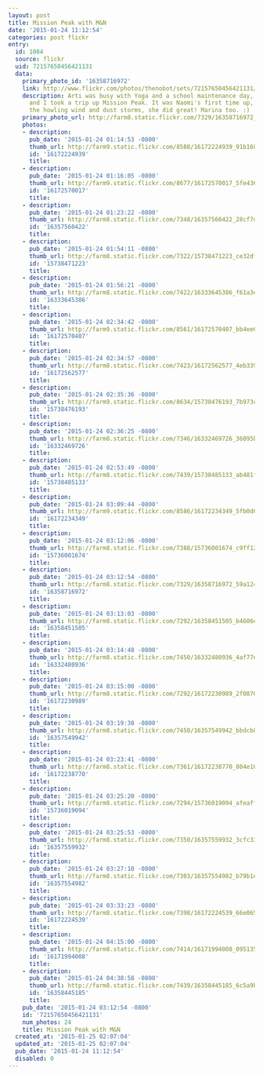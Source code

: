```yaml
---
layout: post
title: Mission Peak with M&N
date: '2015-01-24 11:12:54'
categories: post flickr
entry:
  id: 1084
  source: flickr
  uid: 72157650456421131
  data:
    primary_photo_id: '16358716972'
    link: http://www.flickr.com/photos/thenobot/sets/72157650456421131/
    description: Arti was busy with Yoga and a school maintenance day, so the girls
      and I took a trip up Mission Peak. It was Naomi's first time up, and despite
      the howling wind and dust storms, she did great! Marina too. :)
    primary_photo_url: http://farm8.static.flickr.com/7329/16358716972_59a1248b63_m.jpg
    photos:
    - description: 
      pub_date: '2015-01-24 01:14:53 -0800'
      thumb_url: http://farm9.static.flickr.com/8588/16172224939_91b1601ea0_s.jpg
      id: '16172224939'
      title: 
    - description: 
      pub_date: '2015-01-24 01:16:05 -0800'
      thumb_url: http://farm9.static.flickr.com/8677/16172570017_5fe4360cd0_s.jpg
      id: '16172570017'
      title: 
    - description: 
      pub_date: '2015-01-24 01:23:22 -0800'
      thumb_url: http://farm8.static.flickr.com/7348/16357560422_28cf7d5f3e_s.jpg
      id: '16357560422'
      title: 
    - description: 
      pub_date: '2015-01-24 01:54:11 -0800'
      thumb_url: http://farm8.static.flickr.com/7322/15738471223_ce32df16df_s.jpg
      id: '15738471223'
      title: 
    - description: 
      pub_date: '2015-01-24 01:56:21 -0800'
      thumb_url: http://farm8.static.flickr.com/7422/16333645386_f61a3e1321_s.jpg
      id: '16333645386'
      title: 
    - description: 
      pub_date: '2015-01-24 02:34:42 -0800'
      thumb_url: http://farm9.static.flickr.com/8561/16172570407_bb4ee67bd5_s.jpg
      id: '16172570407'
      title: 
    - description: 
      pub_date: '2015-01-24 02:34:57 -0800'
      thumb_url: http://farm8.static.flickr.com/7423/16172562577_4eb339bebd_s.jpg
      id: '16172562577'
      title: 
    - description: 
      pub_date: '2015-01-24 02:35:36 -0800'
      thumb_url: http://farm9.static.flickr.com/8634/15738476193_7b973cfa0a_s.jpg
      id: '15738476193'
      title: 
    - description: 
      pub_date: '2015-01-24 02:36:25 -0800'
      thumb_url: http://farm8.static.flickr.com/7346/16332469726_36095b44ae_s.jpg
      id: '16332469726'
      title: 
    - description: 
      pub_date: '2015-01-24 02:53:49 -0800'
      thumb_url: http://farm8.static.flickr.com/7439/15738485133_ab481fdefb_s.jpg
      id: '15738485133'
      title: 
    - description: 
      pub_date: '2015-01-24 03:09:44 -0800'
      thumb_url: http://farm9.static.flickr.com/8586/16172234349_5fb0d08c8d_s.jpg
      id: '16172234349'
      title: 
    - description: 
      pub_date: '2015-01-24 03:12:06 -0800'
      thumb_url: http://farm8.static.flickr.com/7388/15736001674_c9ff12e714_s.jpg
      id: '15736001674'
      title: 
    - description: 
      pub_date: '2015-01-24 03:12:54 -0800'
      thumb_url: http://farm8.static.flickr.com/7329/16358716972_59a1248b63_s.jpg
      id: '16358716972'
      title: 
    - description: 
      pub_date: '2015-01-24 03:13:03 -0800'
      thumb_url: http://farm8.static.flickr.com/7292/16358451505_b4606e631e_s.jpg
      id: '16358451505'
      title: 
    - description: 
      pub_date: '2015-01-24 03:14:48 -0800'
      thumb_url: http://farm8.static.flickr.com/7450/16332480936_4af77e5cbe_s.jpg
      id: '16332480936'
      title: 
    - description: 
      pub_date: '2015-01-24 03:15:00 -0800'
      thumb_url: http://farm8.static.flickr.com/7292/16172230989_2f0870cd82_s.jpg
      id: '16172230989'
      title: 
    - description: 
      pub_date: '2015-01-24 03:19:38 -0800'
      thumb_url: http://farm8.static.flickr.com/7450/16357549942_bbdcb847ec_s.jpg
      id: '16357549942'
      title: 
    - description: 
      pub_date: '2015-01-24 03:23:41 -0800'
      thumb_url: http://farm8.static.flickr.com/7361/16172238770_804e102ae3_s.jpg
      id: '16172238770'
      title: 
    - description: 
      pub_date: '2015-01-24 03:25:20 -0800'
      thumb_url: http://farm8.static.flickr.com/7294/15736019094_afeaff5290_s.jpg
      id: '15736019094'
      title: 
    - description: 
      pub_date: '2015-01-24 03:25:53 -0800'
      thumb_url: http://farm8.static.flickr.com/7350/16357559932_3cfc33b6fc_s.jpg
      id: '16357559932'
      title: 
    - description: 
      pub_date: '2015-01-24 03:27:10 -0800'
      thumb_url: http://farm8.static.flickr.com/7303/16357554982_b79b1ed383_s.jpg
      id: '16357554982'
      title: 
    - description: 
      pub_date: '2015-01-24 03:33:23 -0800'
      thumb_url: http://farm8.static.flickr.com/7398/16172224539_66e065519e_s.jpg
      id: '16172224539'
      title: 
    - description: 
      pub_date: '2015-01-24 04:15:00 -0800'
      thumb_url: http://farm8.static.flickr.com/7414/16171994008_0951358c28_s.jpg
      id: '16171994008'
      title: 
    - description: 
      pub_date: '2015-01-24 04:38:58 -0800'
      thumb_url: http://farm8.static.flickr.com/7439/16358445185_6c5a9bddd6_s.jpg
      id: '16358445185'
      title: 
    pub_date: '2015-01-24 03:12:54 -0800'
    id: '72157650456421131'
    num_photos: 24
    title: Mission Peak with M&N
  created_at: '2015-01-25 02:07:04'
  updated_at: '2015-01-25 02:07:04'
  pub_date: '2015-01-24 11:12:54'
  disabled: 0
---
```

